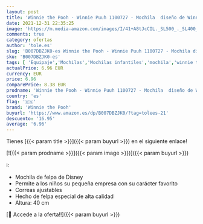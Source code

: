 ```yaml
---
layout: post
title: 'Winnie the Pooh - Winnie Puuh 1100727 - Mochila  diseño de Winnie de Pooh  40 cm Aprox. '
date: 2021-12-31 22:35:25
image: 'https://m.media-amazon.com/images/I/41+A8tJcCIL._SL500_._SL400_.jpg'
comments: true
category: ofertas
author: 'tole.es'
slug: 'B007DBZJK0-es Winnie the Pooh - Winnie Puuh 1100727 - Mochila diseño de...'
sku: 'B007DBZJK0-es'
tags: [ 'Equipaje','Mochilas','Mochilas infantiles','mochila','winnie the pooh', ]
actualPrice: 6.96 EUR
currency: EUR
price: 6.96
comparePrice: 8.38 EUR
prodname: 'Winnie the Pooh - Winnie Puuh 1100727 - Mochila  diseño de Winnie de Pooh  40 cm Aprox. '
country: 'es'
flag: '🇪🇸'
brand: 'Winnie the Pooh'
buyurl: 'https://www.amazon.es/dp/B007DBZJK0/?tag=tolees-21'
descuento: '16.95'
average: '6.96'
---
```


Tienes [{{< param title >}}]({{< param buyurl >}}) en el siguiente enlace!

[![{{< param prodname >}}]({{< param image >}})]({{< param buyurl >}})

ℹ️:

- Mochila de felpa de Disney
- Permite a los niños su pequeña empresa con su carácter favorito
- Correas ajustables
- Hecho de felpa especial de alta calidad
- Altura: 40 cm

[🛒 Accede a la oferta!!]({{< param buyurl >}})
